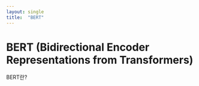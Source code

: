 ```yaml
---
layout: single
title:  "BERT"
---
```


# BERT (Bidirectional Encoder Representations from Transformers)

BERT란?
